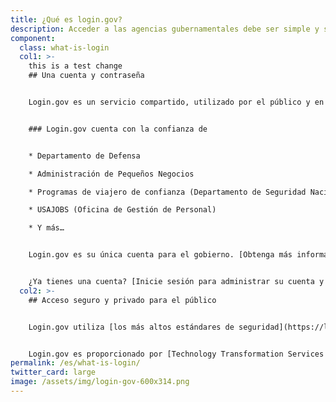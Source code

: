 ```yaml
---
title: ¿Qué es login.gov?
description: Acceder a las agencias gubernamentales debe ser simple y seguro.
component:
  class: what-is-login
  col1: >-
    this is a test change
    ## Una cuenta y contraseña


    Login.gov es un servicio compartido, utilizado por el público y en el que confían las agencias gubernamentales. Con una cuenta de login.gov, elimina la necesidad de recordar diferentes contraseñas para cada agencia y agiliza su proceso de inicio de sesión.


    ### Login.gov cuenta con la confianza de


    * Departamento de Defensa

    * Administración de Pequeños Negocios

    * Programas de viajero de confianza (Departamento de Seguridad Nacional)

    * USAJOBS (Oficina de Gestión de Personal)

    * Y más…


    Login.gov es su única cuenta para el gobierno. [Obtenga más información sobre cómo crear una cuenta](https://login.gov/es/create-an-account/).


    ¿Ya tienes una cuenta? [Inicie sesión para administrar su cuenta y actualizar su información personal u opciones de seguridad](https://secure.login.gov/).
  col2: >-
    ## Acceso seguro y privado para el público


    Login.gov utiliza [los más altos estándares de seguridad](https://login.gov/es/security/) para mantener segura su información, incluida la verificación de identidad y [autenticación de dos factores](https://login.gov/es/help/authentication-methods/which-authentication-method-should-i-use/).


    Login.gov es proporcionado por [Technology Transformation Services (TTS)](https://www.gsa.gov/tts).
permalink: /es/what-is-login/
twitter_card: large
image: /assets/img/login-gov-600x314.png
---
```

